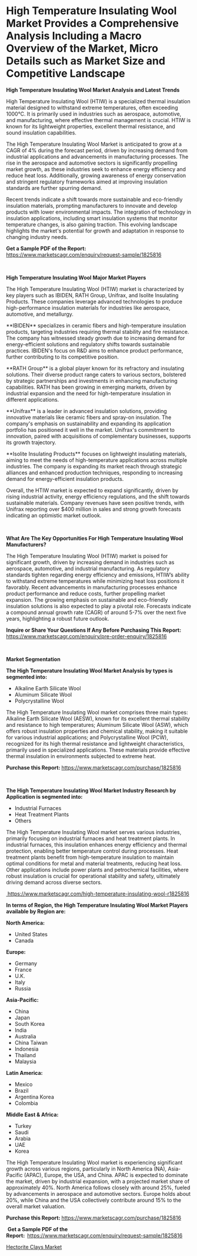 <p><h1>High Temperature Insulating Wool Market Provides a Comprehensive Analysis Including a Macro Overview of the Market, Micro Details such as Market Size and Competitive Landscape</h1></p><p><strong>High Temperature Insulating Wool Market Analysis and Latest Trends</strong></p>
<p><p>High Temperature Insulating Wool (HTIW) is a specialized thermal insulation material designed to withstand extreme temperatures, often exceeding 1000°C. It is primarily used in industries such as aerospace, automotive, and manufacturing, where effective thermal management is crucial. HTIW is known for its lightweight properties, excellent thermal resistance, and sound insulation capabilities.</p><p>The High Temperature Insulating Wool Market is anticipated to grow at a CAGR of 4% during the forecast period, driven by increasing demand from industrial applications and advancements in manufacturing processes. The rise in the aerospace and automotive sectors is significantly propelling market growth, as these industries seek to enhance energy efficiency and reduce heat loss. Additionally, growing awareness of energy conservation and stringent regulatory frameworks aimed at improving insulation standards are further spurring demand. </p><p>Recent trends indicate a shift towards more sustainable and eco-friendly insulation materials, prompting manufacturers to innovate and develop products with lower environmental impacts. The integration of technology in insulation applications, including smart insulation systems that monitor temperature changes, is also gaining traction. This evolving landscape highlights the market's potential for growth and adaptation in response to changing industry needs.</p></p>
<p><strong>Get a Sample PDF of the Report:&nbsp;</strong> <a href="https://www.marketscagr.com/enquiry/request-sample/1825816?utm_campaign=1868&utm_medium=2&utm_source=Github&utm_content=ia&utm_term=03022025&utm_id=high-temperature-insulating-wool">https://www.marketscagr.com/enquiry/request-sample/1825816</a></p>
<p>&nbsp;</p>
<p><strong>High Temperature Insulating Wool Major Market Players</strong></p>
<p><p>The High Temperature Insulating Wool (HTIW) market is characterized by key players such as IBIDEN, RATH Group, Unifrax, and Isolite Insulating Products. These companies leverage advanced technologies to produce high-performance insulation materials for industries like aerospace, automotive, and metallurgy.</p><p>**IBIDEN** specializes in ceramic fibers and high-temperature insulation products, targeting industries requiring thermal stability and fire resistance. The company has witnessed steady growth due to increasing demand for energy-efficient solutions and regulatory shifts towards sustainable practices. IBIDEN's focus on R&D aims to enhance product performance, further contributing to its competitive position.</p><p>**RATH Group** is a global player known for its refractory and insulating solutions. Their diverse product range caters to various sectors, bolstered by strategic partnerships and investments in enhancing manufacturing capabilities. RATH has been growing in emerging markets, driven by industrial expansion and the need for high-temperature insulation in different applications.</p><p>**Unifrax** is a leader in advanced insulation solutions, providing innovative materials like ceramic fibers and spray-on insulation. The company's emphasis on sustainability and expanding its application portfolio has positioned it well in the market. Unifrax's commitment to innovation, paired with acquisitions of complementary businesses, supports its growth trajectory.</p><p>**Isolite Insulating Products** focuses on lightweight insulating materials, aiming to meet the needs of high-temperature applications across multiple industries. The company is expanding its market reach through strategic alliances and enhanced production techniques, responding to increasing demand for energy-efficient insulation products.</p><p>Overall, the HTIW market is expected to expand significantly, driven by rising industrial activity, energy efficiency regulations, and the shift towards sustainable materials. Company revenues have seen positive trends, with Unifrax reporting over $400 million in sales and strong growth forecasts indicating an optimistic market outlook.</p></p>
<p>&nbsp;</p>
<p><strong>What Are The Key Opportunities For High Temperature Insulating Wool Manufacturers?</strong></p>
<p><p>The High Temperature Insulating Wool (HTIW) market is poised for significant growth, driven by increasing demand in industries such as aerospace, automotive, and industrial manufacturing. As regulatory standards tighten regarding energy efficiency and emissions, HTIW’s ability to withstand extreme temperatures while minimizing heat loss positions it favorably. Recent advancements in manufacturing processes enhance product performance and reduce costs, further propelling market expansion. The growing emphasis on sustainable and eco-friendly insulation solutions is also expected to play a pivotal role. Forecasts indicate a compound annual growth rate (CAGR) of around 5-7% over the next five years, highlighting a robust future outlook.</p></p>
<p><strong>Inquire or Share Your Questions If Any Before Purchasing This Report:</strong> <a href="https://www.marketscagr.com/enquiry/pre-order-enquiry/1825816?utm_campaign=1868&utm_medium=2&utm_source=Github&utm_content=ia&utm_term=03022025&utm_id=high-temperature-insulating-wool">https://www.marketscagr.com/enquiry/pre-order-enquiry/1825816</a></p>
<p>&nbsp;</p>
<p><strong>Market Segmentation</strong></p>
<p><strong>The High Temperature Insulating Wool Market Analysis by types is segmented into:</strong></p>
<p><ul><li>Alkaline Earth Silicate Wool</li><li>Aluminum Silicate Wool</li><li>Polycrystalline Wool</li></ul></p>
<p><p>The High Temperature Insulating Wool market comprises three main types: Alkaline Earth Silicate Wool (AESW), known for its excellent thermal stability and resistance to high temperatures; Aluminum Silicate Wool (ASW), which offers robust insulation properties and chemical stability, making it suitable for various industrial applications; and Polycrystalline Wool (PCW), recognized for its high thermal resistance and lightweight characteristics, primarily used in specialized applications. These materials provide effective thermal insulation in environments subjected to extreme heat.</p></p>
<p><strong>Purchase this Report:&nbsp;</strong><a href="https://www.marketscagr.com/purchase/1825816?utm_campaign=1868&utm_medium=2&utm_source=Github&utm_content=ia&utm_term=03022025&utm_id=high-temperature-insulating-wool">https://www.marketscagr.com/purchase/1825816</a></p>
<p>&nbsp;</p>
<p><strong>The High Temperature Insulating Wool Market Industry Research by Application is segmented into:</strong></p>
<p><ul><li>Industrial Furnaces</li><li>Heat Treatment Plants</li><li>Others</li></ul></p>
<p><p>The High Temperature Insulating Wool market serves various industries, primarily focusing on industrial furnaces and heat treatment plants. In industrial furnaces, this insulation enhances energy efficiency and thermal protection, enabling better temperature control during processes. Heat treatment plants benefit from high-temperature insulation to maintain optimal conditions for metal and material treatments, reducing heat loss. Other applications include power plants and petrochemical facilities, where robust insulation is crucial for operational stability and safety, ultimately driving demand across diverse sectors.</p></p>
<p><a href="https://www.marketscagr.com/high-temperature-insulating-wool-r1825816?utm_campaign=1868&utm_medium=2&utm_source=Github&utm_content=ia&utm_term=03022025&utm_id=high-temperature-insulating-wool">&nbsp;https://www.marketscagr.com/high-temperature-insulating-wool-r1825816</a></p>
<p><strong>In terms of Region, the High Temperature Insulating Wool Market Players available by Region are:</strong></p>
<p>
    <p> <strong> North America: </strong>
        <ul>
            <li>United States</li>
            <li>Canada</li>
        </ul>
        </p> 
    <p> <strong> Europe: </strong>
        <ul>
            <li>Germany</li>
            <li>France</li>
            <li>U.K.</li>
            <li>Italy</li>
            <li>Russia</li>
        </ul>
        </p> 
    <p> <strong> Asia-Pacific: </strong>
        <ul>
            <li>China</li>
            <li>Japan</li>
            <li>South Korea</li>
            <li>India</li>
            <li>Australia</li>
            <li>China Taiwan</li>
            <li>Indonesia</li>
            <li>Thailand</li>
            <li>Malaysia</li>
        </ul>
        </p> 
    <p> <strong> Latin America: </strong>
        <ul>
            <li>Mexico</li>
            <li>Brazil</li>
            <li>Argentina Korea</li>
            <li>Colombia</li>
        </ul>
        </p> 
    <p> <strong> Middle East & Africa: </strong>
        <ul>
            <li>Turkey</li>
            <li>Saudi</li>
            <li>Arabia</li>
            <li>UAE</li>
            <li>Korea</li>
        </ul>
    </p>
    </p>
<p><p>The High Temperature Insulating Wool market is experiencing significant growth across various regions, particularly in North America (NA), Asia-Pacific (APAC), Europe, the USA, and China. APAC is expected to dominate the market, driven by industrial expansion, with a projected market share of approximately 40%. North America follows closely with around 25%, fueled by advancements in aerospace and automotive sectors. Europe holds about 20%, while China and the USA collectively contribute around 15% to the overall market valuation.</p></p>
<p><strong>Purchase this Report: </strong><a href="https://www.marketscagr.com/purchase/1825816?utm_campaign=1868&utm_medium=2&utm_source=Github&utm_content=ia&utm_term=03022025&utm_id=high-temperature-insulating-wool">https://www.marketscagr.com/purchase/1825816</a></p>
<p>&nbsp;<strong>Get a Sample PDF of the Report:&nbsp;&nbsp;</strong><a href="https://www.marketscagr.com/enquiry/request-sample/1825816?utm_campaign=1868&utm_medium=2&utm_source=Github&utm_content=ia&utm_term=03022025&utm_id=high-temperature-insulating-wool">https://www.marketscagr.com/enquiry/request-sample/1825816</a></p>
<p><strong></strong></p>
<p><p><a href="https://github.com/Krish2023na/Market-Research-Report-List-7/blob/main/hectorite-clays-market.md?utm_campaign=1868&utm_medium=2&utm_source=Github&utm_content=ia&utm_term=03022025&utm_id=high-temperature-insulating-wool">Hectorite Clays Market</a></p></p>